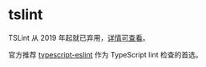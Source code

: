 # tslint
TSLint 从 2019 年起就已弃用，[详情可查看](https://github.com/palantir/tslint/issues/4534)。

官方推荐 [typescript-eslint](https://typescript-eslint.io/) 作为 TypeScript lint 检查的首选。
